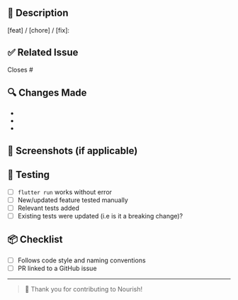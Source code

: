 <!-- PR Template for Nourish App -->

## 📝 Description

<!-- Briefly describe your changes -->
[feat] / [chore] / [fix]: <!-- e.g., Added recipe generator logic -->

## ✅ Related Issue

Closes #<!-- Issue Number -->

## 🔍 Changes Made

- <!-- e.g., Created `recipe_generator_provider.dart` -->
- <!-- e.g., Updated onboarding flow for metric unit toggle -->
- <!-- e.g., Fixed crash on barcode scan screen -->

## 📸 Screenshots (if applicable)

<!-- Attach relevant screenshots or GIFs for UI changes -->

## 🧪 Testing

- [ ] `flutter run` works without error
- [ ] New/updated feature tested manually
- [ ] Relevant tests added
- [ ] Existing tests were updated (i.e is it a breaking change)?

## 📦 Checklist

- [ ] Follows code style and naming conventions
- [ ] PR linked to a GitHub issue

---

> 🫶 Thank you for contributing to Nourish!  
